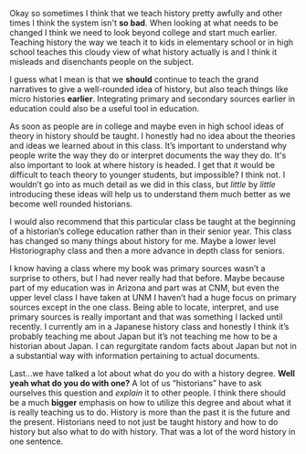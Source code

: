 Okay so sometimes I think that we teach history pretty awfully and other times I think the system isn't **so bad**. When looking at what needs to be changed I think we need to look beyond college and start much earlier. Teaching history the way we teach it to kids in elementary school or in high school teaches this cloudy view of what history actually is and I think it misleads and disenchants people on the subject.

I guess what I mean is that we **should** continue to teach the grand narratives to give a well-rounded idea of history, but also teach things like micro histories **earlier**. Integrating primary and secondary sources earlier in education could also be a useful tool in education. 

As soon as people are in college and maybe even in high school ideas of theory in history should be taught. I honestly had no idea about the theories and ideas we learned about in this class. It’s important to understand why people write the way they do or interpret documents the way they do. It's also important to look at where history is headed. I get that it would be difficult to teach theory to younger students, but impossible? I think not. I wouldn’t go into as much detail as we did in this class, but *little* by *little* introducing these ideas will help us to understand them much better as we become well rounded historians. 

I would also recommend that this particular class be taught at the beginning of a historian’s college education rather than in their senior year. This class has changed so many things about history for me. Maybe a lower level Historiography class and then a more advance in depth class for seniors. 

I know having a class where my book was primary sources wasn’t a surprise to others, but I had never really had that before. Maybe because part of my education was in Arizona and part was at CNM, but even the upper level class I have taken at UNM I haven’t had a huge focus on primary sources except in the one class. Being able to locate, interpret, and use primary sources is really important and that was something I lacked until recently. I currently am in a Japanese history class and honestly I think it’s probably teaching me about Japan but it’s not teaching me how to be a historian about Japan. I can regurgitate random facts about Japan but not in a substantial way with information pertaining to actual documents. 

Last...we have talked a lot about what do you do with a history degree. **Well yeah what do you do with one?** A lot of us “historians” have to ask ourselves this question and *explain* it to other people. I think there should be a much **bigger** emphasis on how to utilize this degree and about what it is really teaching us to do. History is more than the past it is the future and the present. Historians need to not just be taught history and how to do history but also what to do with history. That was a lot of the word history in one sentence. 
